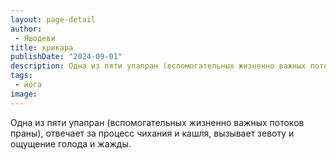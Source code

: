 ```yaml
---
layout: page-detail
author:
 - Яшодеви
title: крикара
publishDate: "2024-09-01"
description: Одна из пяти упапран (вспомогательных жизненно важных потоков праны), отвечает за процесс чихания и кашля, вызывает зевоту и ощущение голода и жажды.
tags:
 - йога
image: 
---
```


Одна из пяти упапран (вспомогательных жизненно важных потоков праны), отвечает за процесс чихания и кашля, вызывает зевоту и ощущение голода и жажды.

